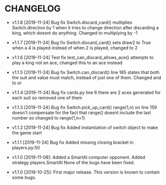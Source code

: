 # CHANGELOG

* v1.1.8 [2019-11-24] Bug fix
    Switch.discard_card() multiplies Switch.direction by 1 when it tries to change
    direction after discarding a king, which doesnt do anything. Changed to multiplying by -1
    
* v1.1.7 [2019-11-24] Bug fix
    Switch.discard_card() sets draw2 to True when a 4 is played instead of when
    2 is played, changed to 2
    
* v1.1.6 [2019-11-24] Test fix
    test_can_discard_allows_ace() attempts to play a king not an ace, changed
    this to an ace instead
    
* v1.1.5 [2019-11-24] Bug fix
    Switch.can_discard() line 185 states that both the suit and value must
    match, instead of just one of them. Changed and to or
    
* v1.1.4 [2019-11-24] Bug fix
    cards.py line 6 there are 2 aces generated for each suit
    so removed one of them
    
* v1.1.3 [2019-11-24] Bug fix
    Switch.pick_up_card() range(1,n) on line 159 doesn't compensate
    for the fact that range() doesnt include the last number so
    changed to range(1,n+1)
    
* v1.1.2 [2019-11-24] Bug fix
    Added instantiation of switch object to make the game start
    
* v1.1.1 [2019-11-24] Bug fix
    Added missing closing bracket in players.py:50
    
* v1.1.0 [2019-11-08]: Added a SmartAI computer opponent.
  Added strategy players.SmartAI
  None of the bugs have been fixed.

* v1.1.0 [2019-10-25]: First major release.
  This version is known to contain some bugs.
